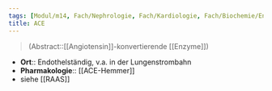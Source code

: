 ```yaml
---
tags: [Modul/m14, Fach/Nephrologie, Fach/Kardiologie, Fach/Biochemie/Enzym]
title: ACE
---
```

> (Abstract::[[Angiotensin]]-konvertierende [[Enzyme]])
- **Ort**:: Endothelständig, v.a. in der Lungenstrombahn
- **Pharmakologie**:: [[ACE-Hemmer]]
- siehe [[RAAS]]
